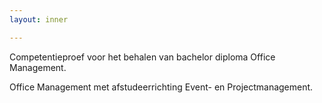 ```yaml
---
layout: inner

---
```

Competentieproef voor het behalen van bachelor diploma Office Management.
<br />
<!--more-->
Office Management met afstudeerrichting Event- en Projectmanagement.